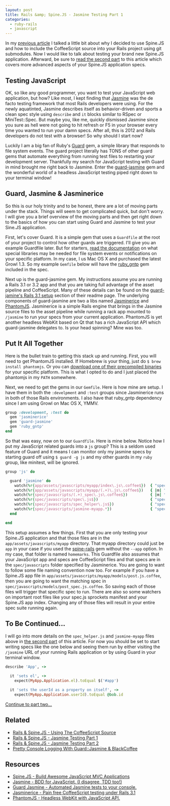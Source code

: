 ```yaml
---
layout: post
title: Rails &amp; Spine.JS - Jasmine Testing Part 1
categories: 
  - ruby-rails
  - javascript
---
```


<p>
  In my <a href="/2012/01/15/rails-and-spine-js-using-the-coffeescript-source/">previous article</a> I talked a little bit about why I decided to use Spine.JS and how to include the CoffeeScript source into your Rails project using git submodules. Now I would like to talk about testing your brand new Spine.JS application. Afterward, be sure to <a href="/2012/01/17/rails-and-spine-js-jasmine-testing-part-2/">read the second part</a> to this article which covers more advanced aspects of your Spine.JS application specs.
</p>


<h2>Testing JavaScript</h2>

<p>
  OK, so like any good programmer, you want to test your JavaScript web application, but how? Like most, I kept finding that <a href="http://pivotal.github.com/jasmine/">Jasmine</a> was the de facto testing framework that most Rails developers were using. For the newly aquatinted, Jasmine describes itself as behavior-driven and sports a clean spec style using <code>describe</code> and <code>it</code> blocks similar to RSpec or MiniTest::Spec. But maybe you, like me, quickly dismissed Jasmine since you sure as hell were not going to hit refresh or F5 in your browser every time you wanted to run your damn specs. After all, this is 2012 and Rails developers do not test with a browser! So why should I start now?
</p>

<p>
  Luckily I am a big fan of Ruby's <a href="https://github.com/guard/guard">Guard</a> gem, a simple library that responds to file system events. The guard project literally has TONS of other guard gems that automate everything from running test files to restarting your development server. Thankfully my search for JavaScript testing with Guard in mind brought me right back to Jasmine. Enter the <a href="https://github.com/netzpirat/guard-jasmine">guard-jasmine</a> gem and the wonderful world of a headless JavaScript testing piped right down to your terminal window!
</p>



<h2>Guard, Jasmine &amp; Jasminerice</h2>

<p>
  So this is our holy trinity and to be honest, there are a lot of moving parts under the stack. Things will seem to get complicated quick, but don't worry. I will give you a brief overview of the moving parts and then get right down to the basics of how you can start using Guard and Jasmine to test your Sine.JS application. 
</p>

<p>
  First, let's cover Guard. It is a simple gem that uses a <code>Guardfile</code> at the root of your project to control how other guards are triggered. I'll give you an example Guardfile later. But for starters, <a href="https://github.com/guard/guard">read the documentation</a> on what special libraries may be needed for file system events or notifications on your specific platform. In my case, I us Mac OS X and purchased the latest Growl 1.3. So my example <code>Gemfile</code> below will have the <a href="https://rubygems.org/gems/ruby_gntp">ruby_gntp</a> gem included in the spec.
</p>

<p>
  Next up is the guard-jasmine gem. My instructions assume you are running a Rails 3.1 or 3.2 app and that you are taking full advantage of the asset pipeline and CoffeeScript. Many of these details can be found on the <a href="https://github.com/netzpirat/guard-jasmine">guard-jamine's Rails 3.1 setup</a> section of their readme page. The underlying components of guard-jasmine are two a libs named <a href="https://github.com/bradphelan/jasminerice">Jasminerice</a> and <a href="http://www.phantomjs.org/">PhantomJS</a>. Jasminerice is a simple Rails engine that brings in the Jasmine source files to the asset pipeline while running a rack app mounted to <code>/jasmine</code> to run your specs from your current application. PhantomJS is yet another headless WebKit based on Qt that has a rich JavaScript API which guard-jasmine delegates to. Is your head spinning? Mine was too.
</p>


<h2>Put It All Together</h2>

<p>
  Here is the bullet train to getting this stack up and running. First, you will need to get PhantomJS installed. If Homebrew is your thing, just do <code>$ brew install phantomjs</code>. Or you can <a href="http://code.google.com/p/phantomjs/downloads/list">download one of their precompiled binaries</a> for your specific platform. This is what I opted to do and I just placed the phantomjs in my <code>PATH</code> somewhere.
</p>

<p>
  Next, we need to get the gems in our <code>Gemfile</code>. Here is how mine are setup. I have them in both the <code>:develpment</code> and <code>:test</code> groups since Jasminerice runs in both of those Rails environments. I also have that ruby_gntp dependency since I am using Growl on Mac OS X, YMMV.
</p>

~~~ruby
group :development, :test do
  gem 'jasminerice'
  gem 'guard-jasmine'
  gem 'ruby_gntp'
end
~~~

<p>
  So that was easy, now on to our <code>Guardfile</code>. Here is mine below. Notice how I put my JavaScript related guards into a <code>js</code> group? This is a seldom used feature of Guard and it means I can monitor only my jasmine specs by starting guard off using <code>$ guard -g js</code> and my other guards in my <code>ruby</code> group, like minitest, will be ignored.
</p>

~~~ruby
group 'js' do

  guard 'jasmine' do
    watch(%r{app/assets/javascripts/myapp/index\.js\.coffee$})  { "spec/javascripts" }
    watch(%r{app/assets/javascripts/myapp/(.+)\.js\.coffee$})   { |m| "spec/javascripts/#{m[1]}_spec.js.coffee" }
    watch(%r{spec/javascripts/(.+)_spec\.js\.coffee$})          { |m| "spec/javascripts/#{m[1]}_spec.js.coffee" }
    watch(%r{spec/javascripts/spec\.js$})                       { "spec/javascripts" }
    watch(%r{spec/javascripts/spec_helper\.js$})                { "spec/javascripts" }
    watch(%r{spec/javascripts/jasmine-myapp.*})                 { "spec/javascripts" }
  end

end
~~~

<p>
  This setup assumes a few things. First that you are only testing your Spine.JS application and that those files are in the <code>app/assets/javascripts/myapp</code> directory. That myapp directory could just be <code>app</code> in your case if you used the <a href="http://github.com/maccman/spine-rails">spine-rails</a> gem without the <code>--app</code> option. In my case, that folder is named <code>homemarks</code>. This Guardfile also assumes that your JavaScript app and specs are CoffeeScript files and that specs are in the <code>spec/javascripts</code> folder specified by Jasminerice. You are going to want to follow some file naming convention now too. For example if you have a Spine.JS app file in <code>app/assets/javascripts/myapp/models/post.js.coffee</code>, then you are going to want the matching spec in <code>spec/javascripts/models/post_spec.js.coffee</code>. So saving each of those files will trigger that specific spec to run. There are also so some watchers on important root files like your spec.js sprockets manifest and your Spine.JS app index. Changing any of those files will result in your entire spec suite running again. 
</p>


<h2>To Be Continued...</h2>

<p>
  I will go into more details on the <code>spec_helper.js</code> and <code>jasmine-myapp</code> files above in <a href="/2012/01/17/rails-and-spine-js-jasmine-testing-part-2/">the second part</a> of this article. For now you should be set to start writing specs like the one below and seeing them run by either visiting the <code>/jasmine</code> URL of your running Rails application or by using Guard in your terminal window.
</p>

~~~ruby
describe 'App', ->
  
  it 'sets el', ->
    expect(MyApp.Application.el).toEqual $('#app')

  it 'sets the userId as a property on itself', ->
    expect(MyApp.Application.userId).toEqual @bob.id
~~~

<p>
  <a href="/2012/01/17/rails-and-spine-js-jasmine-testing-part-2/">Continue to part two...</a>
</p>



<h2>Related</h2>

<ul>
  <li><a href="/2012/01/15/rails-and-spine-js-using-the-coffeescript-source/">Rails &amp; Spine.JS - Using The CoffeeScript Source</a></li>
  <li><a href="/2012/01/16/rails-and-spine-js-jasmine-testing-part-1/">Rails &amp; Spine.JS - Jasmine Testing Part 1</a></li>
  <li><a href="/2012/01/17/rails-and-spine-js-jasmine-testing-part-2/">Rails &amp; Spine.JS - Jasmine Testing Part 2</a></li>
  <li><a href="/2012/02/01/pretty-console-logging-with-guardjasmine-black-coffee/">Pretty Console Logging With Guard::Jasmine &amp; BlackCoffee</a></li>  
</ul>


<h2>Resources</h2>

<ul>
  <li><a href="http://spinejs.com/">Spine.JS - Build Awesome JavaScript
  MVC Applications</a></li>
  <li><a href="http://pivotal.github.com/jasmine/">Jasmine - BDD for JavaScript. (I disagree, TDD too!)</a></li>
  <li><a href="http://github.com/netzpirat/guard-jasmine">Guard Jasmine - Automated Jasmine tests to your console.</a></li>
  <li><a href="http://github.com/bradphelan/jasminerice">Jasminerice - Pain free CoffeeScript testing under Rails 3.1</a></li>
  <li><a href="http://www.phantomjs.org/">PhantomJS - Headless WebKit with JavaScript API.</a></li>
</ul>

